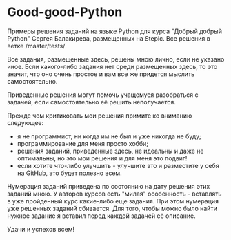 # Good-good-Python
Примеры решения заданий на языке Python для курса "Добрый добрый Python" Сергея Балакирева, размещенных на Stepic.
Все решения в ветке /master/tests/

Все задания, размещенные здесь, решены мною лично, если не указано иное.
Если какого-либо задания нет среди размещенных здесь, то это значит, что оно очень простое и вам все же придется мыслить самостоятельно.

Приведенные решения могут помочь учащемуся разобраться с задачей, если самостоятельно её решить неполучается.

Прежде чем критиковать мои решения примите ко вниманию следующее:
- я не программист, ни когда им не был и уже никогда не буду;
- программирование для меня просто хобби;
- решения заданий, приведенные здесь, не идеальны и даже не оптимальны, но это мои решения и для меня это подвиг!
- если хотите что-либо улучшить - улучшите это и разместите у себя на GitHub, это будет полезно всем.

Нумерация заданий приведена по состоянию на дату решения этих заданий мною.
У авторов курсов есть "милая" особенность - вставлять в уже пройденный курс какие-либо еще задания.
При этом нумерация уже решенных заданий сбивается.
Для того, чтобы можно было найти нужное задание я вставил перед каждой задачей её описание.

Удачи и успехов всем!
